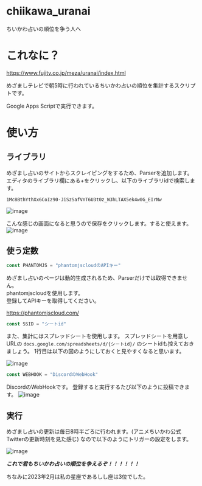 # chiikawa_uranai
ちいかわ占いの順位を争う人へ

# これなに？

https://www.fujitv.co.jp/meza/uranai/index.html

めざましテレビで朝5時に行われているちいかわ占いの順位を集計するスクリプトです。

Google Apps Scriptで実行できます。

# 使い方
## ライブラリ
めざまし占いのサイトからスクレイピングをするため、Parserを追加します。  
エディタのライブラリ欄にある+をクリックし、以下のライブラリidで検索します。  
```
1Mc8BthYthXx6CoIz90-JiSzSafVnT6U3t0z_W3hLTAX5ek4w0G_EIrNw
```  
![image](https://user-images.githubusercontent.com/71870614/222350249-77928d0e-ea94-461c-a880-cf1f3e4dd143.png)

こんな感じの画面になると思うので保存をクリックします。すると使えます。
![image](https://user-images.githubusercontent.com/71870614/222350576-3dac9be7-e727-4950-9d9e-6e92fe6d1d1c.png)

## 使う定数
```js
const PHANTOMJS = "phantomjscloudのAPIキー"
```
めざまし占いのページは動的生成されるため、Parserだけでは取得できません。  
phantomjscloudを使用します。  
登録してAPIキーを取得してください。

https://phantomjscloud.com/

```js
const SSID = "シートid"
```
また、集計にはスプレッドシートを使用します。
スプレッドシートを用意しURLの
```docs.google.com/spreadsheets/d/{シートid}/```
のシートidも控えておきましょう。
1行目は以下の図のようにしておくと見やすくなると思います。

![image](https://user-images.githubusercontent.com/71870614/222334287-aab5bfd3-3c1d-4df4-9aca-e19be769cb1f.png)

```js
const WEBHOOK = "DiscordのWebHook"
```
DiscordのWebHookです。
登録すると実行するたび以下のように投稿できます。
![image](https://user-images.githubusercontent.com/71870614/222335579-ebd76faf-8d6a-43b1-b13d-56b18bb17024.png)

## 実行
めざまし占いの更新は毎日8時半ごろに行われます。(アニメちいかわ公式Twitterの更新時刻を見た感じ)
なので以下のようにトリガーの設定をします。

![image](https://user-images.githubusercontent.com/71870614/222335961-18c63fec-fe84-4d3c-a77f-de133229e306.png)

***これで君もちいかわ占いの順位を争えるぞ！！！！！！***

ちなみに2023年2月は私の星座であるしし座は3位でした。

